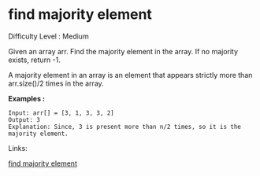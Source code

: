 # find majority element

Difficulty Level : Medium

Given an array arr. Find the majority element in the array. If no majority exists, return -1.

A majority element in an array is an element that appears strictly more than arr.size()/2 times in the array.

**Examples :**

```
Input: arr[] = [3, 1, 3, 3, 2]
Output: 3
Explanation: Since, 3 is present more than n/2 times, so it is the majority element.
```

Links:

[find majority element](https://www.geeksforgeeks.org/problems/majority-element-1587115620/1)